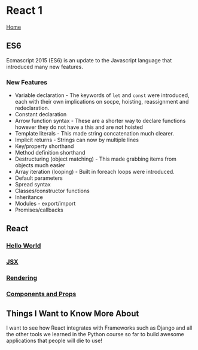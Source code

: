 # React 1

[Home](../index.md)

## ES6

Ecmascript 2015 (ES6) is an update to the Javascript language that introduced many new features.

### New Features

- Variable declaration - The keywords of `let` and `const` were introduced, each with their own implications on socpe, hoisting, reassignment and redeclaration.
- Constant declaration
- Arrow function syntax - These are a shorter way to declare functions however they do not have a this and are not hoisted
- Template literals - This made string concatenation much clearer.
- Implicit returns - Strings can now by multiple lines
- Key/property shorthand
- Method definition shorthand
- Destructuring (object matching) - This made grabbing items from objects much easier
- Array iteration (looping) - Built in foreach loops were introduced.
- Default parameters
- Spread syntax
- Classes/constructor functions
- Inheritance
- Modules - export/import
- Promises/callbacks

## React

### [Hello World](https://reactjs.org/docs/hello-world.html)

### [JSX](https://reactjs.org/docs/introducing-jsx.html)

### [Rendering](https://reactjs.org/docs/rendering-elements.html)

### [Components and Props](https://reactjs.org/docs/components-and-props.html)

## Things I Want to Know More About

I want to see how React integrates with Frameworks such as Django and all the other tools we learned in the Python course so far to build awesome applications that people will die to use!
